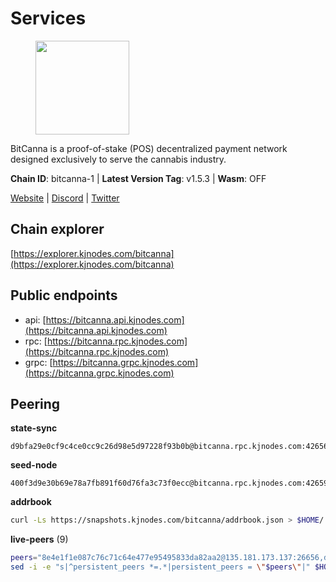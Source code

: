 # Services

<figure><img src="https://raw.githubusercontent.com/kj89/testnet_manuals/main/pingpub/logos/bitcanna.png" width="150" alt=""><figcaption></figcaption></figure>

BitCanna is a proof-of-stake (POS) decentralized payment network designed exclusively to serve the cannabis industry. 

**Chain ID**: bitcanna-1 | **Latest Version Tag**: v1.5.3 | **Wasm**: OFF

[Website](https://www.bitcanna.io) | [Discord](https://discord.gg/9AVrzaVQvs) | [Twitter](https://twitter.com/BitCannaGlobal)




## Chain explorer
[https://explorer.kjnodes.com/bitcanna](https://explorer.kjnodes.com/bitcanna)

## Public endpoints

* api: [https://bitcanna.api.kjnodes.com](https://bitcanna.api.kjnodes.com)
* rpc: [https://bitcanna.rpc.kjnodes.com](https://bitcanna.rpc.kjnodes.com)
* grpc: [https://bitcanna.grpc.kjnodes.com](https://bitcanna.grpc.kjnodes.com)

## Peering

**state-sync**

```text
d9bfa29e0cf9c4ce0cc9c26d98e5d97228f93b0b@bitcanna.rpc.kjnodes.com:42656
```

**seed-node**

```text
400f3d9e30b69e78a7fb891f60d76fa3c73f0ecc@bitcanna.rpc.kjnodes.com:42659
```

**addrbook**
```bash
curl -Ls https://snapshots.kjnodes.com/bitcanna/addrbook.json > $HOME/.bcna/config/addrbook.json
```

**live-peers** (9)
```bash
peers="8e4e1f1e087c76c71c64e477e95495833da82aa2@135.181.173.137:26656,dd4d3c0de38aa0575436c34c237b33bc0dda3ef2@142.132.158.93:13056,df99de6cec9152c517990317b340b8b9a307493c@193.34.144.156:26656,d9bfa29e0cf9c4ce0cc9c26d98e5d97228f93b0b@65.109.88.38:42656,97e4468ac589eac505a800411c635b14511a61bb@144.76.239.25:26656,a1ceb81a5498642753f8600a5c3b9ca056af3051@67.222.144.195:16656,4dabde84771e8689403ce7c8b76d27e555ab2f00@65.21.136.170:50656,320d0d38559140608b72a361db44b2a8f14bf0d1@107.181.229.154:16656,d7322625044ad733bce4178dc397b2b9b5f68b41@43.153.27.130:26656"
sed -i -e "s|^persistent_peers *=.*|persistent_peers = \"$peers\"|" $HOME/.bcna/config/config.toml
```

